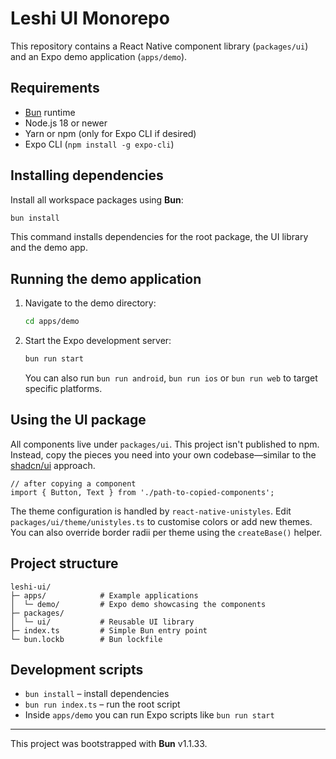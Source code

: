 # Leshi UI Monorepo

This repository contains a React Native component library (`packages/ui`) and an Expo demo application (`apps/demo`).

## Requirements

- [Bun](https://bun.sh/) runtime
- Node.js 18 or newer
- Yarn or npm (only for Expo CLI if desired)
- Expo CLI (`npm install -g expo-cli`)

## Installing dependencies

Install all workspace packages using **Bun**:

```bash
bun install
```

This command installs dependencies for the root package, the UI library and the demo app.

## Running the demo application

1. Navigate to the demo directory:

   ```bash
   cd apps/demo
   ```

2. Start the Expo development server:

   ```bash
   bun run start
   ```

   You can also run `bun run android`, `bun run ios` or `bun run web` to target specific platforms.

## Using the UI package

All components live under `packages/ui`. This project isn't published to npm. Instead, copy the pieces you need into your own codebase—similar to the [shadcn/ui](https://ui.shadcn.com/) approach.

```tsx
// after copying a component
import { Button, Text } from './path-to-copied-components';
```

The theme configuration is handled by `react-native-unistyles`. Edit `packages/ui/theme/unistyles.ts` to customise colors or add new themes. You can also override border radii per theme using the `createBase()` helper.

## Project structure

```
leshi-ui/
├─ apps/            # Example applications
│  └─ demo/         # Expo demo showcasing the components
├─ packages/
│  └─ ui/           # Reusable UI library
├─ index.ts         # Simple Bun entry point
└─ bun.lockb        # Bun lockfile
```

## Development scripts

- `bun install` – install dependencies
- `bun run index.ts` – run the root script
- Inside `apps/demo` you can run Expo scripts like `bun run start`

---

This project was bootstrapped with **Bun** v1.1.33.
